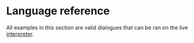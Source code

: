 <!--
template: page-with-child-list
-->
# Language reference

All examples in this section are valid dialogues that can be ran on the live [interpreter](https://viniciusgerevini.github.io/clyde-js/).

